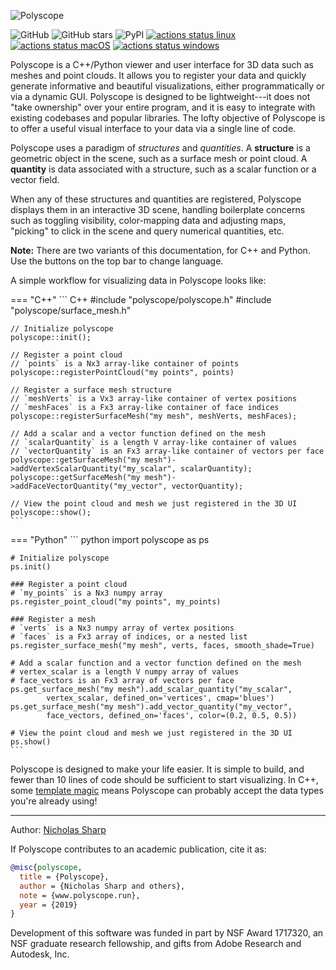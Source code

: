 ![Polyscope]({{url.prefix}}/media/teaser.svg)

![GitHub](https://img.shields.io/github/license/nmwsharp/polyscope?style=flat-square)
![GitHub stars](https://img.shields.io/github/stars/nmwsharp/polyscope?style=flat-square)
![PyPI](https://img.shields.io/pypi/v/polyscope?style=flat-square)
[![actions status linux](https://github.com/nmwsharp/polyscope/workflows/linux/badge.svg)](https://github.com/nmwsharp/polyscope/actions)
[![actions status macOS](https://github.com/nmwsharp/polyscope/workflows/macOS/badge.svg)](https://github.com/nmwsharp/polyscope/actions)
[![actions status windows](https://github.com/nmwsharp/polyscope/workflows/windows/badge.svg)](https://github.com/nmwsharp/polyscope/actions)

Polyscope is a C++/Python viewer and user interface for 3D data such as meshes and point clouds. It allows you to register your data and quickly generate informative and beautiful visualizations, either programmatically or via a dynamic GUI. Polyscope is designed to be lightweight---it does not "take ownership" over your entire program, and it is easy to integrate with existing codebases and popular libraries. The lofty objective of Polyscope is to offer a useful visual interface to your data via a single line of code.

Polyscope uses a paradigm of *structures* and *quantities*. A **structure** is a geometric object in the scene, such as a surface mesh or point cloud. A **quantity** is data associated with a structure, such as a scalar function or a vector field.

When any of these structures and quantities are registered, Polyscope displays them in an interactive 3D scene, handling boilerplate concerns such as toggling visibility, color-mapping data and adjusting maps, "picking" to click in the scene and query numerical quantities, etc.

**Note:** There are two variants of this documentation, for C++ and Python. Use the buttons on the top bar to change language.

A simple workflow for visualizing data in Polyscope looks like:

=== "C++"
    ``` C++
    #include "polyscope/polyscope.h"
    #include "polyscope/surface_mesh.h"

    // Initialize polyscope
    polyscope::init();
    
    // Register a point cloud
    // `points` is a Nx3 array-like container of points
    polyscope::registerPointCloud("my points", points)

    // Register a surface mesh structure
    // `meshVerts` is a Vx3 array-like container of vertex positions
    // `meshFaces` is a Fx3 array-like container of face indices  
    polyscope::registerSurfaceMesh("my mesh", meshVerts, meshFaces);

    // Add a scalar and a vector function defined on the mesh
    // `scalarQuantity` is a length V array-like container of values
    // `vectorQuantity` is an Fx3 array-like container of vectors per face
    polyscope::getSurfaceMesh("my mesh")->addVertexScalarQuantity("my_scalar", scalarQuantity);
    polyscope::getSurfaceMesh("my mesh")->addFaceVectorQuantity("my_vector", vectorQuantity);

    // View the point cloud and mesh we just registered in the 3D UI
    polyscope::show();
    ```

=== "Python"
    ``` python
    import polyscope as ps

    # Initialize polyscope
    ps.init()

    ### Register a point cloud
    # `my_points` is a Nx3 numpy array
    ps.register_point_cloud("my points", my_points)

    ### Register a mesh
    # `verts` is a Nx3 numpy array of vertex positions
    # `faces` is a Fx3 array of indices, or a nested list
    ps.register_surface_mesh("my mesh", verts, faces, smooth_shade=True)

    # Add a scalar function and a vector function defined on the mesh
    # vertex_scalar is a length V numpy array of values
    # face_vectors is an Fx3 array of vectors per face
    ps.get_surface_mesh("my mesh").add_scalar_quantity("my_scalar", 
            vertex_scalar, defined_on='vertices', cmap='blues')
    ps.get_surface_mesh("my mesh").add_vector_quantity("my_vector", 
            face_vectors, defined_on='faces', color=(0.2, 0.5, 0.5))

    # View the point cloud and mesh we just registered in the 3D UI
    ps.show()
    ```

Polyscope is designed to make your life easier. It is simple to build, and fewer than 10 lines of code should be sufficient to start visualizing. In C++, some [template magic](https://polyscope.run/data_adaptors/) means Polyscope can probably accept the data types you're already using!

---
Author: [Nicholas Sharp](http://www.nmwsharp.com)

If Polyscope contributes to an academic publication, cite it as:
```bib
@misc{polyscope,
  title = {Polyscope},
  author = {Nicholas Sharp and others},
  note = {www.polyscope.run},
  year = {2019}
}
```

Development of this software was funded in part by NSF Award 1717320, an NSF graduate research fellowship, and gifts from Adobe Research and Autodesk, Inc.
# 
<!--^^^ that pound is of immeasurable importance, it hides the top level title-->
